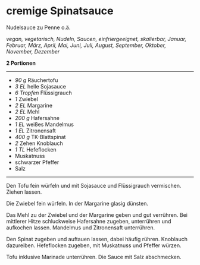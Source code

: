 # cremige Spinatsauce

Nudelsauce zu Penne o.ä.

*vegan, vegetarisch, Nudeln, Saucen, einfriergeeignet, skalierbar, Januar, Februar, März, April, Mai, Juni, Juli, August, September, Oktober, November, Dezember*

**2 Portionen**

---

- *90 g* Räuchertofu
- *3 EL* helle Sojasauce
- *6 Tropfen* Flüssigrauch
- *1* Zwiebel
- *2 EL* Margarine
- *2 EL* Mehl
- *200 g* Hafersahne
- *1 EL* weißes Mandelmus
- *1 EL* Zitronensaft
- *400 g* TK-Blattspinat
- *2* Zehen Knoblauch
- *1 TL* Hefeflocken
- Muskatnuss
- schwarzer Pfeffer
- Salz

---

Den Tofu fein würfeln und mit Sojasauce und Flüssigrauch vermischen. Ziehen lassen.

Die Zwiebel fein würfeln. In der Margarine glasig dünsten.

Das Mehl zu der Zwiebel und der Margarine geben und gut verrühren. Bei mittlerer Hitze schluckweise Hafersahne zugeben, unterrühren und aufkochen lassen. Mandelmus und Zitronensaft unterrühren.

Den Spinat zugeben und auftauen lassen, dabei häufig rühren. Knoblauch dazureiben. Hefeflocken zugeben, mit Muskatnuss und Pfeffer würzen.

Tofu inklusive Marinade unterrühren. Die Sauce mit Salz abschmecken.
